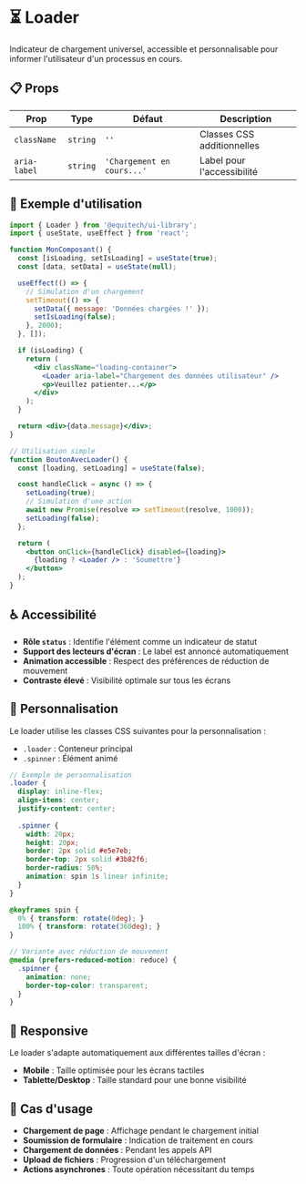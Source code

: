 # ⏳ Loader

Indicateur de chargement universel, accessible et personnalisable pour informer l'utilisateur d'un processus en cours.

## 📋 Props

| Prop | Type | Défaut | Description |
|------|------|--------|-------------|
| `className` | `string` | `''` | Classes CSS additionnelles |
| `aria-label` | `string` | `'Chargement en cours...'` | Label pour l'accessibilité |

## 🚀 Exemple d'utilisation

```jsx
import { Loader } from '@equitech/ui-library';
import { useState, useEffect } from 'react';

function MonComposant() {
  const [isLoading, setIsLoading] = useState(true);
  const [data, setData] = useState(null);

  useEffect(() => {
    // Simulation d'un chargement
    setTimeout(() => {
      setData({ message: 'Données chargées !' });
      setIsLoading(false);
    }, 2000);
  }, []);

  if (isLoading) {
    return (
      <div className="loading-container">
        <Loader aria-label="Chargement des données utilisateur" />
        <p>Veuillez patienter...</p>
      </div>
    );
  }

  return <div>{data.message}</div>;
}

// Utilisation simple
function BoutonAvecLoader() {
  const [loading, setLoading] = useState(false);

  const handleClick = async () => {
    setLoading(true);
    // Simulation d'une action
    await new Promise(resolve => setTimeout(resolve, 1000));
    setLoading(false);
  };

  return (
    <button onClick={handleClick} disabled={loading}>
      {loading ? <Loader /> : 'Soumettre'}
    </button>
  );
}
```

## ♿ Accessibilité

- **Rôle `status`** : Identifie l'élément comme un indicateur de statut
- **Support des lecteurs d'écran** : Le label est annoncé automatiquement
- **Animation accessible** : Respect des préférences de réduction de mouvement
- **Contraste élevé** : Visibilité optimale sur tous les écrans

## 🎨 Personnalisation

Le loader utilise les classes CSS suivantes pour la personnalisation :
- `.loader` : Conteneur principal
- `.spinner` : Élément animé

```scss
// Exemple de personnalisation
.loader {
  display: inline-flex;
  align-items: center;
  justify-content: center;
  
  .spinner {
    width: 20px;
    height: 20px;
    border: 2px solid #e5e7eb;
    border-top: 2px solid #3b82f6;
    border-radius: 50%;
    animation: spin 1s linear infinite;
  }
}

@keyframes spin {
  0% { transform: rotate(0deg); }
  100% { transform: rotate(360deg); }
}

// Variante avec réduction de mouvement
@media (prefers-reduced-motion: reduce) {
  .spinner {
    animation: none;
    border-top-color: transparent;
  }
}
```

## 📱 Responsive

Le loader s'adapte automatiquement aux différentes tailles d'écran :
- **Mobile** : Taille optimisée pour les écrans tactiles
- **Tablette/Desktop** : Taille standard pour une bonne visibilité

## 🔧 Cas d'usage

- **Chargement de page** : Affichage pendant le chargement initial
- **Soumission de formulaire** : Indication de traitement en cours
- **Chargement de données** : Pendant les appels API
- **Upload de fichiers** : Progression d'un téléchargement
- **Actions asynchrones** : Toute opération nécessitant du temps 